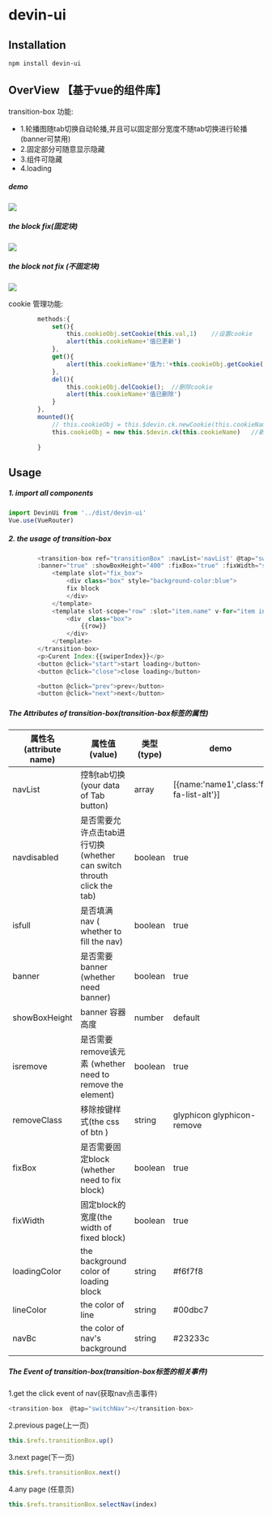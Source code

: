 # devin-ui
## Installation
```
npm install devin-ui
```
## OverView 【基于vue的组件库】
transition-box 功能:
 * 1.轮播图随tab切换自动轮播,并且可以固定部分宽度不随tab切换进行轮播(banner可禁用)
 * 2.固定部分可随意显示隐藏
 * 3.组件可隐藏
 * 4.loading
 ##### demo
![](https://github.com/Rise-Devin/devin-ui/blob/master/demo/assets/box4.gif?raw=true)
 ##### the block fix(固定块)
![](https://github.com/Rise-Devin/devin-ui/blob/master/demo/assets/box1.gif?raw=true)
 ##### the block not fix (不固定块)
![](https://github.com/Rise-Devin/devin-ui/blob/master/demo/assets/box2.gif?raw=true)

cookie 管理功能:
```javascript
        methods:{
            set(){
                this.cookieObj.setCookie(this.val,1)    //设置cookie
                alert(this.cookieName+'值已更新')  
            },
            get(){
                alert(this.cookieName+'值为:'+this.cookieObj.getCookie())   //获取cookie
            },
            del(){
                this.cookieObj.delCookie();  //删除cookie
                alert(this.cookieName+'值已删除')
            }
        },
        mounted(){
            // this.cookieObj = this.$devin.ck.newCookie(this.cookieName)
            this.cookieObj = new this.$devin.ck(this.cookieName)   //新建cookie管理对象
            
        }
```



## Usage
##### 1. import all components
```javascript
import DevinUi from '../dist/devin-ui'
Vue.use(VueRouter)
```

##### 2. the usage of transition-box
```javascript
        <transition-box ref="transitionBox" :navList='navList' @tap="switchNav" :isfull="true"
        :banner="true" :showBoxHeight="400" :fixBox="true" :fixWidth="swiperIndex==1||swiperIndex==2?400:0" >
            <template slot="fix_box">
                <div class="box" style="background-color:blue">
                fix block
                </div>
            </template>
            <template slot-scope="row" :slot="item.name" v-for="item in navList">
                <div  class="box">
                    {{row}}
                </div>
            </template>
        </transition-box>
        <p>Curent Index:{{swiperIndex}}</p>
        <button @click="start">start loading</button>
        <button @click="close">close loading</button>

        <button @click="prev">prev</button>
        <button @click="next">next</button>
```


##### The Attributes of transition-box(transition-box标签的属性)
属性名(attribute name) | 属性值(value) | 类型(type) | demo
-------- | -------------------------- | ------- | --------
navList | 控制tab切换(your data of Tab button) | array | [{name:'name1',class:'fa fa-list-alt'}]   
navdisabled | 是否需要允许点击tab进行切换(whether can switch throuth click the tab) |boolean | true
isfull | 是否填满nav ( whether to fill the nav) | boolean | true
banner | 是否需要banner (whether need banner) |boolean | true
showBoxHeight | banner 容器高度 | number | default
isremove | 是否需要remove该元素 (whether need to remove the element) |boolean | true
removeClass | 移除按键样式(the css of btn ) |string | glyphicon glyphicon-remove
fixBox | 是否需要固定block (whether need to fix block) |boolean | true
fixWidth | 固定block的宽度(the width of fixed block) |boolean | true
loadingColor | the background color of loading block |string | #f6f7f8
lineColor | the color of line | string | #00dbc7
navBc | the color of nav's background | string |#23233c

##### The Event of transition-box(transition-box标签的相关事件)
1.get the click event of nav(获取nav点击事件)
```javascript
<transition-box  @tap="switchNav"></transition-box>
```
2.previous page(上一页)
```javascript
this.$refs.transitionBox.up()
```
3.next page(下一页)
```javascript
this.$refs.transitionBox.next()
```
4.any page (任意页)
```javascript
this.$refs.transitionBox.selectNav(index)
```



